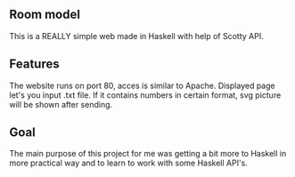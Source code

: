 ## Room model
This is a REALLY simple web made in Haskell with help of Scotty API. 

## Features
The website runs on port 80, acces is similar to Apache. Displayed page let's you input .txt file. If it contains numbers in certain format, svg picture will be shown after sending.

## Goal
The main purpose of this project for me was getting a bit more to Haskell in more practical way and to learn to work with some Haskell API's. 


